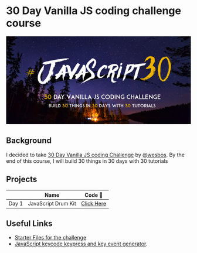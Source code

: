 # 30 Day Vanilla JS coding challenge course

![js3-social-share](images/JS3-social-share.jpeg)

## Background

I decided to take [30 Day Vanilla JS coding Challenge](https://javascript30.com/) by [@wesbos](https://github.com/wesbos). By the end of this course, I will build 30 things in 30 days with 30 tutorials

## Projects

|       |        Name         |                  Code :rocket:                  |
| :---: | :-----------------: | :---------------------------------------------: |
| Day 1 | JavaScript Drum Kit | [Click Here](/01%20-%20JavaScript%20Drum%20Kit) |

## Useful Links

- [Starter Files for the challenge](https://github.com/wesbos/JavaScript30)
- [JavaScript keycode keypress and key event generator](https://jskeycode.info/).
